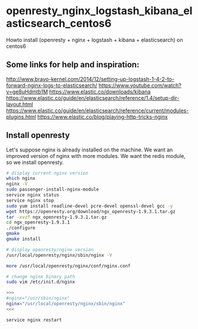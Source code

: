 # openresty_nginx_logstash_kibana_elasticsearch_centos6

Howto install (openresty + nginx + logstash + kibana + elasticsearch) on centos6

## Some links for help and inspiration:

http://www.bravo-kernel.com/2014/12/setting-up-logstash-1-4-2-to-forward-nginx-logs-to-elasticsearch/
https://www.youtube.com/watch?v=ge8uHdmtb1M
https://www.elastic.co/downloads/kibana
https://www.elastic.co/guide/en/elasticsearch/reference/1.4/setup-dir-layout.html
https://www.elastic.co/guide/en/elasticsearch/reference/current/modules-plugins.html
https://www.elastic.co/blog/playing-http-tricks-nginx


## Install openresty

Let's suppose nginx is already installed on the machine.
We want an improved version of nginx with more modules.
We want the redis module, so we install openresty.

```bash
# display current nginx version
which nginx
nginx -V
sudo passenger-install-nginx-module
service nginx status
service nginx stop
sudo yum install readline-devel pcre-devel openssl-devel gcc -y
wget https://openresty.org/download/ngx_openresty-1.9.3.1.tar.gz
tar -xvzf ngx_openresty-1.9.3.1.tar.gz
cd ngx_openresty-1.9.3.1
./configure
gmake
gmake install

# display openresty/nginx version
/usr/local/openresty/nginx/sbin/nginx -V

more /usr/local/openresty/nginx/conf/nginx.conf

# change nginx binary path
sudo vim /etc/init.d/nginx

>>>
#nginx="/usr/sbin/nginx"
nginx="/usr/local/openresty/nginx/sbin/nginx"
<<<

service nginx restart

```

